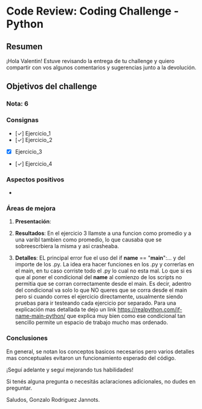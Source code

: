 # **Code Review: Coding Challenge - Python**

## Resumen

¡Hola Valentin! Estuve revisando la entrega de tu challenge y quiero compartir con vos algunos comentarios y sugerencias junto a la devolución.

## Objetivos del challenge

### Nota: 6


### Consignas

- [✓] Ejercicio_1
- [✓] Ejercicio_2  
- [X] Ejercicio_3
- [✓] Ejercicio_4  

### Aspectos positivos

- 

### Áreas de mejora

1. **Presentación**: 
 

2. **Resultados**: En el ejercicio 3 llamste a una funcion como promedio y a una varibl tambien como promedio, lo que causaba que se sobreescrbiera la misma y asi crasheaba.


3. **Detalles**: EL principal error fue el uso del if __name__ == "__main__":... y del importe de los .py. La idea era hacer funciones en los .py y correrlas en el main, en tu caso corriste todo el .py lo cual no esta mal. Lo que si es que al poner el condicional del __name__ al comienzo de los scripts no permitia que se corran correctamente desde el main. Es decir, adentro del condicional va solo lo que NO queres que se corra desde el main pero si cuando corres el ejercicio directamente, usualmente siendo pruebas para ir testeando cada ejercicio por separado. Para una explicación mas detallada te dejo un link https://realpython.com/if-name-main-python/ que explica muy bien como ese condicional tan sencillo permite un espacio de trabajo mucho mas ordenado.


### Conclusiones

En general, se notan los conceptos basicos necesarios pero varios detalles mas conceptuales evitaron un funcionamiento esperado del código.

¡Seguí adelante y seguí mejorando tus habilidades!

Si tenés alguna pregunta o necesitás aclaraciones adicionales, no dudes en preguntar.

Saludos,
Gonzalo Rodriguez Jannots.